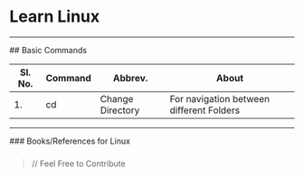 # Learn Linux
<hr>
## Basic Commands



|Sl. No.|Command|Abbrev.|About|
|-|-|-|-|
|1.|cd|Change Directory|For navigation between different Folders |



<hr>
### Books/References for Linux

### 

> // Feel Free to Contribute
